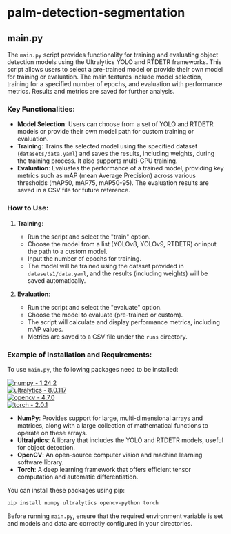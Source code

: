 # palm-detection-segmentation

## main.py

The `main.py` script provides functionality for training and evaluating object detection models using the Ultralytics YOLO and RTDETR frameworks. This script allows users to select a pre-trained model or provide their own model for training or evaluation. The main features include model selection, training for a specified number of epochs, and evaluation with performance metrics. Results and metrics are saved for further analysis.

### Key Functionalities:
- **Model Selection**: Users can choose from a set of YOLO and RTDETR models or provide their own model path for custom training or evaluation.
- **Training**: Trains the selected model using the specified dataset (`datasets/data.yaml`) and saves the results, including weights, during the training process. It also supports multi-GPU training.
- **Evaluation**: Evaluates the performance of a trained model, providing key metrics such as mAP (mean Average Precision) across various thresholds (mAP50, mAP75, mAP50-95). The evaluation results are saved in a CSV file for future reference.
  
### How to Use:
1. **Training**: 
   - Run the script and select the "train" option.
   - Choose the model from a list (YOLOv8, YOLOv9, RTDETR) or input the path to a custom model.
   - Input the number of epochs for training.
   - The model will be trained using the dataset provided in `datasets1/data.yaml`, and the results (including weights) will be saved automatically.
  
2. **Evaluation**: 
   - Run the script and select the "evaluate" option.
   - Choose the model to evaluate (pre-trained or custom).
   - The script will calculate and display performance metrics, including mAP values.
   - Metrics are saved to a CSV file under the `runs` directory.

### Example of Installation and Requirements:

To use `main.py`, the following packages need to be installed:

[![numpy - 1.24.2](https://img.shields.io/badge/numpy-1.24.2-blue?logo=python)](https://numpy.org/)  
[![ultralytics - 8.0.117](https://img.shields.io/badge/ultralytics-8.0.117-blue?logo=python)](https://docs.ultralytics.com/)  
[![opencv - 4.7.0](https://img.shields.io/badge/opencv-4.7.0-blue?logo=python)](https://opencv.org/)  
[![torch - 2.0.1](https://img.shields.io/badge/torch-2.0.1-blue?logo=pytorch)](https://pytorch.org/)

- **NumPy**: Provides support for large, multi-dimensional arrays and matrices, along with a large collection of mathematical functions to operate on these arrays.
- **Ultralytics**: A library that includes the YOLO and RTDETR models, useful for object detection.
- **OpenCV**: An open-source computer vision and machine learning software library.
- **Torch**: A deep learning framework that offers efficient tensor computation and automatic differentiation.

You can install these packages using pip:

```bash
pip install numpy ultralytics opencv-python torch
```

Before running `main.py`, ensure that the required environment variable is set and models and data are correctly configured in your directories.
